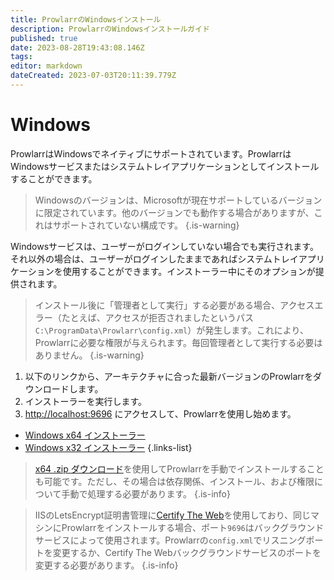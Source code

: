 ```yaml
---
title: ProwlarrのWindowsインストール
description: ProwlarrのWindowsインストールガイド
published: true
date: 2023-08-28T19:43:08.146Z
tags: 
editor: markdown
dateCreated: 2023-07-03T20:11:39.779Z
---
```


# Windows

ProwlarrはWindowsでネイティブにサポートされています。ProwlarrはWindowsサービスまたはシステムトレイアプリケーションとしてインストールすることができます。
> Windowsのバージョンは、Microsoftが現在サポートしているバージョンに限定されています。他のバージョンでも動作する場合がありますが、これはサポートされていない構成です。
{.is-warning}

Windowsサービスは、ユーザーがログインしていない場合でも実行されます。
それ以外の場合は、ユーザーがログインしたままであればシステムトレイアプリケーションを使用することができます。インストーラー中にそのオプションが提供されます。

> インストール後に「管理者として実行」する必要がある場合、アクセスエラー（たとえば、アクセスが拒否されましたというパス `C:\ProgramData\Prowlarr\config.xml`）が発生します。これにより、Prowlarrに必要な権限が与えられます。毎回管理者として実行する必要はありません。
{.is-warning}

1. 以下のリンクから、アーキテクチャに合った最新バージョンのProwlarrをダウンロードします。
1. インストーラーを実行します。
1. <http://localhost:9696> にアクセスして、Prowlarrを使用し始めます。

- [Windows x64 インストーラー](https://prowlarr.servarr.com/v1/update/master/updatefile?os=windows&runtime=netcore&arch=x64&installer=true)
- [Windows x32 インストーラー](https://prowlarr.servarr.com/v1/update/master/updatefile?os=windows&runtime=netcore&arch=x86&installer=true)
{.links-list}

> [x64 .zip ダウンロード](https://prowlarr.servarr.com/v1/update/master/updatefile?os=windows&runtime=netcore&arch=x64)を使用してProwlarrを手動でインストールすることも可能です。ただし、その場合は依存関係、インストール、および権限について手動で処理する必要があります。
{.is-info}

> IISのLetsEncrypt証明書管理に[Certify The Web](https://docs.certifytheweb.com/docs/backgroundservice/)を使用しており、同じマシンにProwlarrをインストールする場合、ポート`9696`はバックグラウンドサービスによって使用されます。Prowlarrの`config.xml`でリスニングポートを変更するか、Certify The Webバックグラウンドサービスのポートを変更する必要があります。
{.is-info}